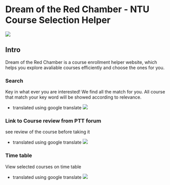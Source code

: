 # Dream of the Red Chamber - NTU Course Selection Helper
![](https://i.imgur.com/N9RQWr1.png)

## Intro
Dream of the Red Chamber is a course enrollment helper website, which helps you explore avaliable courses efficiently and choose the ones for you.

### Search
Key in what ever you are interested! We find all the match for you.
All course that match your key word will be showed according to relevance.
- translated using google translate
![](https://i.imgur.com/4yHrX7H.png)



### Link to Course review from PTT forum
see review of the course before taking it

- translated using google translate
![](https://i.imgur.com/NI9tFE4.png)

### Time table
View selected courses on time table
- translated using google translate
![](https://i.imgur.com/2slp0sW.png)


